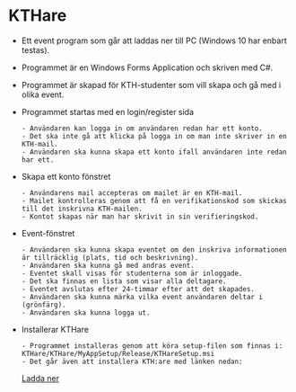 # KTHare

* Ett event program som går att laddas ner till PC (Windows 10 har enbart testas).
* Programmet är en Windows Forms Application och skriven med C#. 
* Programmet är skapad för KTH-studenter som vill skapa och gå med i olika event.  

* Programmet startas med en login/register sida

      - Användaren kan logga in om användaren redan har ett konto.
      - Det ska inte gå att klicka på logga in om man inte skriver in en KTH-mail. 
      - Användaren ska kunna skapa ett konto ifall användaren inte redan har ett. 

* Skapa ett konto fönstret

      - Användarens mail accepteras om mailet är en KTH-mail.
      - Mailet kontrolleras genom att få en verifikationskod som skickas till det inskrivna KTH-mailen.
      - Kontot skapas när man har skrivit in sin verifieringskod. 

* Event-fönstret

      - Användaren ska kunna skapa eventet om den inskriva informationen är tillräcklig (plats, tid och beskrivning). 
      - Användaren ska kunna gå med andras event.
      - Eventet skall visas för studenterna som är inloggade. 
      - Det ska finnas en lista som visar alla deltagare.
      - Eventet avslutas efter 24-timmar efter att det skapades.
      - Användaren ska kunna märka vilka event användaren deltar i (grönfärg).
      - Användaren ska kunna logga ut.
              
              
* Installerar KTHare

      - Programmet installeras genom att köra setup-filen som finnas i: KTHare/KTHare/MyAppSetup/Release/KTHareSetup.msi
      - Det går även att installera KTH:are med länken nedan:
     [Ladda ner](https://drive.google.com/file/d/1KItbRlZ8L2O2oIV1PAVTx3X4m2b_Jdme/view?usp=sharing) 



